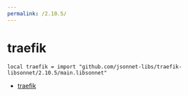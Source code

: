 ```yaml
---
permalink: /2.10.5/
---
```


# traefik

```jsonnet
local traefik = import "github.com/jsonnet-libs/traefik-libsonnet/2.10.5/main.libsonnet"
```



* [traefik](traefik/index.md)